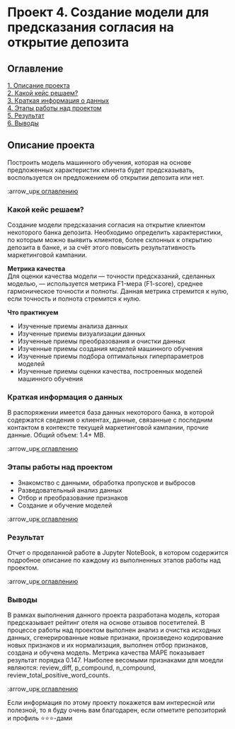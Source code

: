 # Проект 4. Создание модели для предсказания согласия на открытие депозита

## Оглавление
[1. Описание проекта](https://github.com/PoluboyarinovSI/SF_DataScience/tree/main/project_4/README.md#Описание-проекта)   
[2. Какой кейс решаем?](https://github.com/PoluboyarinovSI/SF_DataScience/tree/main/project_4/README.md#Какой-кейс-решаем)   
[3. Краткая информация о данных](https://github.com/PoluboyarinovSI/SF_DataScience/tree/main/project_4/README.md#Краткая-информация-о-данных)   
[4. Этапы работы над проектом](https://github.com/PoluboyarinovSI/SF_DataScience/tree/main/project_4/README.md#Этапы-работы-над-проектом)   
[5. Результат](https://github.com/PoluboyarinovSI/SF_DataScience/tree/main/project_4/README.md#Результат)  
[6. Выводы](https://github.com/PoluboyarinovSI/SF_DataScience/tree/main/project_4/README.md#Выводы)   

## Описание проекта
Построить модель машинного обучения, которая на основе предложенных характеристик клиента будет предсказывать, воспользуется он предложением об открытии депозита или нет.

:arrow_up[к оглавлению](https://github.com/PoluboyarinovSI/SF_DataScience/tree/main/project_4/README.md#Оглавление)


### Какой кейс решаем?
Создание модели предсказания согласия на открытие клиентом некоторого банка депозита. Необходимо определить характеристики, по которым можно выявить клиентов, более склонных к открытию депозита в банке, и за счёт этого повысить результативность маркетинговой кампании.

**Метрика качества**   
Для оценки качества модели — точности предсказаний, сделанных моделью, — используется метрика F1-мера (F1-score), среднее гармоническое точности и полноты. Данная метрика стремится к нулю, если точность и полнота стремится к нулю.

**Что практикуем**   
- Изученные приемы анализа данных
- Изученные приемы визуализации данных
- Изученные приемы преобразования и очистки данных
- Изученные приемы создания моделей машинного обучения
- Изученные приемы подбора оптимальных гиперпараметров моделей
- Изученные приемы оценки качества, построенных моделей машинного обучения


### Краткая информация о данных
В распоряжении имеется база данных некоторого банка, в которой содержатся сведения о клиентах, данные, связанные с последним контактом в контексте текущей маркетинговой кампании, прочие данные. Общий объем: 1.4+ MB.

:arrow_up[к оглавлению](https://github.com/PoluboyarinovSI/SF_DataScience/tree/main/project_4/README.md#Оглавление)


### Этапы работы над проектом
- Знакомство с данными, обработка пропусков и выбросов
- Разведовательный анализ данных
- Отбор и преобразование признаков
- Создание и обучение моделей

:arrow_up[к оглавлению](https://github.com/PoluboyarinovSI/SF_DataScience/tree/main/project_4/README.md#Оглавление)


### Результат   
Отчет о проделанной работе в Jupyter NoteBook, в котором содержится подробное описание по каждому из выполненных этапов работы над проектом. 

:arrow_up[к оглавлению](https://github.com/PoluboyarinovSI/SF_DataScience/tree/main/project_4/README.md#Оглавление)


### Выводы
В рамках выполнения данного проекта разработана модель, которая предсказывает рейтинг отеля на основе отзывов посетителей. В процессе работы над проектом выполнен анализ и очистка исходных данных, сгенерированные новые признаки, произведено кодирование новых признаков и их нормализация, выполнен отбор признаков, создана и обучена модель. Метрика качества МАРЕ показывает результат порядка 0.147. Наиболее весомыми признаками для моедли являются: review_diff, p_compound, n_compound, review_total_positive_word_counts.

:arrow_up[к оглавлению](https://github.com/PoluboyarinovSI/SF_DataScience/tree/main/project_4/README.md#Оглавление)


Если информация по этому проекту покажется вам интересной или полезной, то я буду очень вам благодарен, если отметите репозиторий и профиль ⭐️⭐️⭐️-дами